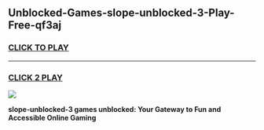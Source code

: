 
## Unblocked-Games-slope-unblocked-3-Play-Free-qf3aj
<h3>
<a href="https://premium76.site?title=slope-unblocked-3&ref=12A">CLICK TO PLAY</a></h3>
<hr>

<h3>
<a href="https://premium76.site?title=slope-unblocked-3&ref=12A">CLICK 2 PLAY</a>
  
</h3>

<a href="https://premium76.site?title=slope-unblocked-3&ref=12A"><img src="https://clearcache.store/games.png"></a>


**slope-unblocked-3 games unblocked: Your Gateway to Fun and Accessible Online Gaming**
